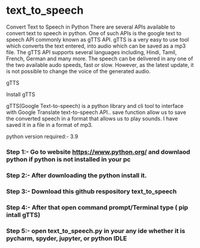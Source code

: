 # text_to_speech
Convert Text to Speech in Python   There are several APIs available to convert text to speech in python. One of such APIs is the google text to speech API commonly known as gTTS API. gTTS is a very easy to use tool which converts the text entered, into audio which can be saved as a mp3 file.  The  gTTS API supports several languages including, Hindi, Tamil, French, German and many more. The speech can be delivered in any one of the two available audo speeds, fast or slow. However, as the latest update, it is not possible to change the voice of the generated audio.



gTTS

Install gTTS

gTTS(Google Text-to-speech) is a python library and cli tool to interface with Google Translate text-to-speech API.. save function allow us to save the converted speech in a format that allows us to play sounds. I have saved it in a file in a format of mp3.

python version required:- 3.9

### Step 1:- Go to website https://www.python.org/ and downlaod python if python is not installed in your pc 
### Step 2:- After downloading the python install it.
### Step 3:- Download this github respository text_to_speech
### Step 4:- After that open command prompt/Terminal type ( pip intall gTTS)
### Step 5:- open text_to_speech.py in your any ide whether it is pycharm, spyder, jupyter, or python IDLE
